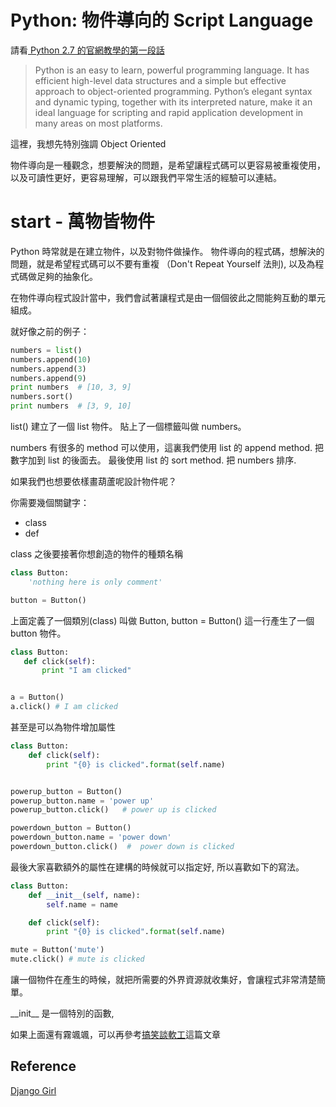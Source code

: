 # Python: 物件導向的 Script Language

請看[ Python 2.7 的官網教學的第一段話 ](https://docs.python.org/2.7/tutorial/index.html)

> Python is an easy to learn, powerful programming language. It has efficient high-level data structures and a simple but effective approach to object-oriented programming. Python’s elegant syntax and dynamic typing, together with its interpreted nature, make it an ideal language for scripting and rapid application development in many areas on most platforms.

這裡，我想先特別強調 Object Oriented

物件導向是一種觀念，想要解決的問題，是希望讓程式碼可以更容易被重複使用，以及可讀性更好，更容易理解，可以跟我們平常生活的經驗可以連結。


# start - 萬物皆物件


Python 時常就是在建立物件，以及對物件做操作。 物件導向的程式碼，想解決的問題，就是希望程式碼可以不要有重複 （Don't Repeat Yourself 法則), 以及為程式碼做足夠的抽象化。

在物件導向程式設計當中，我們會試著讓程式是由一個個彼此之間能夠互動的單元組成。

就好像之前的例子：

```python
numbers = list()
numbers.append(10)
numbers.append(3)
numbers.append(9)
print numbers  # [10, 3, 9]
numbers.sort()
print numbers  # [3, 9, 10]
```

list() 建立了一個 list 物件。 貼上了一個標籤叫做 numbers。

numbers 有很多的 method 可以使用，這裏我們使用 list 的 append method.  把數字加到 list 的後面去。 最後使用 list 的 sort method. 把 numbers 排序.

如果我們也想要依樣畫葫蘆呢設計物件呢？

你需要幾個關鍵字：

* class
* def

class 之後要接著你想創造的物件的種類名稱

```python
class Button:
    'nothing here is only comment'

button = Button()

```

上面定義了一個類別(class) 叫做 Button, button = Button() 這一行產生了一個 button 物件。


```python
class Button:
   def click(self):
       print "I am clicked"


a = Button()
a.click() # I am clicked
```

甚至是可以為物件增加屬性

```python
class Button:
    def click(self):
        print "{0} is clicked".format(self.name)


powerup_button = Button()
powerup_button.name = 'power up'
powerup_button.click()   # power up is clicked

powerdown_button = Button()
powerdown_button.name = 'power down'
powerdown_button.click()  #  power down is clicked
```

最後大家喜歡額外的屬性在建構的時候就可以指定好, 所以喜歡如下的寫法。

```python
class Button:
    def __init__(self, name):
        self.name = name

    def click(self):
        print "{0} is clicked".format(self.name)

mute = Button('mute')
mute.click() # mute is clicked
```

讓一個物件在產生的時候，就把所需要的外界資源就收集好，會讓程式非常清楚簡單。

\_\_init\__ 是一個特別的函數,


如果上面還有霧颯颯，可以再參考[搞笑談軟工](http://teddy-chen-tw.blogspot.tw/2012/01/2object-class-instance.html)這篇文章


## Reference

[Django Girl ](http://djangogirlstaipei.herokuapp.com/tutorials/python/)
